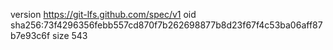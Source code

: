 version https://git-lfs.github.com/spec/v1
oid sha256:73f4296356febb557cd870f7b262698877b8d23f67f4c53ba06aff87b7e93c6f
size 543

